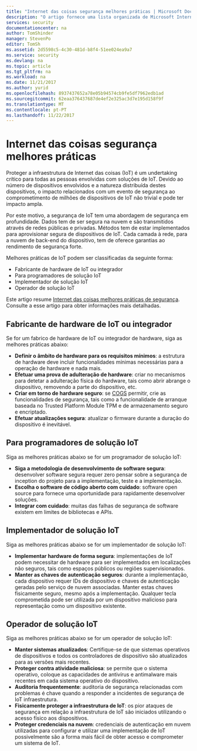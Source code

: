 ```yaml
---
title: "Internet das coisas segurança melhores práticas | Microsoft Docs"
description: "O artigo fornece uma lista organizada de Microsoft Internet das coisas segurança melhores práticas e recomendações gerais."
services: security
documentationcenter: na
author: TomShinder
manager: StevenPo
editor: TomSh
ms.assetid: 2d5598c5-4c30-481d-b8f4-51ee024ea9a7
ms.service: security
ms.devlang: na
ms.topic: article
ms.tgt_pltfrm: na
ms.workload: na
ms.date: 11/21/2017
ms.author: yurid
ms.openlocfilehash: 8937437652a78e05b94574cb9fe5df7962edb1ad
ms.sourcegitcommit: 62eaa376437687de4ef2e325ac3d7e195d158f9f
ms.translationtype: MT
ms.contentlocale: pt-PT
ms.lasthandoff: 11/22/2017
---
```

# <a name="internet-of-things-security-best-practices"></a>Internet das coisas segurança melhores práticas
Proteger a infraestrutura de Internet das coisas (IoT) é um undertaking crítico para todas as pessoas envolvidas com soluções de IoT. Devido ao número de dispositivos envolvidos e a natureza distribuída destes dispositivos, o impacto relacionados com um evento de segurança ao comprometimento de milhões de dispositivos de IoT não trivial e pode ter impacto ampla.

Por este motivo, a segurança de IoT tem uma abordagem de segurança em profundidade. Dados tem de ser segura na nuvem e são transmitidos através de redes públicas e privadas. Métodos tem de estar implementados para aprovisionar segura de dispositivos de IoT. Cada camada à rede, para a nuvem de back-end do dispositivo, tem de oferece garantias ao rendimento de segurança forte.

Melhores práticas de IoT podem ser classificadas da seguinte forma:

* Fabricante de hardware de IoT ou integrador
* Para programadores de solução IoT
* Implementador de solução IoT
* Operador de solução IoT

Este artigo resume [Internet das coisas melhores práticas de segurança](../iot-suite/iot-security-best-practices.md). Consulte a esse artigo para obter informações mais detalhadas.

## <a name="iot-hardware-manufacturer-or-integrator"></a>Fabricante de hardware de IoT ou integrador
Se for um fabrico de hardware de IoT ou integrador de hardware, siga as melhores práticas abaixo:

* **Definir o âmbito de hardware para os requisitos mínimos**: a estrutura de hardware deve incluir funcionalidades mínimas necessárias para a operação de hardware e nada mais. 
* **Efetuar uma prova de adulteração de hardware**: criar no mecanismos para detetar a adulteração física do hardware, tais como abrir abrange o dispositivo, removendo a parte do dispositivo, etc. 
* **Criar em torno de hardware seguro**: se [COGS](https://en.wikipedia.org/wiki/Cost_of_goods_sold) permitir, crie as funcionalidades de segurança, tais como a funcionalidade de arranque baseada no Trusted Platform Module TPM e de armazenamento seguro e encriptado.
* **Efetuar atualizações segura**: atualizar o firmware durante a duração do dispositivo é inevitável.

## <a name="iot-solution-developer"></a>Para programadores de solução IoT
Siga as melhores práticas abaixo se for um programador de solução IoT:

* **Siga a metodologia de desenvolvimento de software segura**: desenvolver software segura requer zero pensar sobre a segurança de inception do projeto para a implementação, teste e a implementação.
* **Escolha o software de código aberto com cuidado**: software open source para fornece uma oportunidade para rapidamente desenvolver soluções.
* **Integrar com cuidado**: muitas das falhas de segurança de software existem em limites de bibliotecas e APIs. 

## <a name="iot-solution-deployer"></a>Implementador de solução IoT
Siga as melhores práticas abaixo se for um implementador de solução IoT:

* **Implementar hardware de forma segura**: implementações de IoT podem necessitar de hardware para ser implementados em localizações não seguros, tais como espaços públicos ou regiões supervisionados.
* **Manter as chaves de autenticação seguros**: durante a implementação, cada dispositivo requer IDs de dispositivo e chaves de autenticação geradas pelo serviço de nuvem associadas. Manter estas chaves fisicamente seguro, mesmo após a implementação. Qualquer tecla comprometida pode ser utilizada por um dispositivo malicioso para representação como um dispositivo existente.

## <a name="iot-solution-operator"></a>Operador de solução IoT
Siga as melhores práticas abaixo se for um operador de solução IoT:

* **Manter sistemas atualizados**: Certifique-se de que sistemas operativos de dispositivos e todos os controladores de dispositivo são atualizados para as versões mais recentes. 
* **Proteger contra atividade maliciosa**: se permite que o sistema operativo, coloque as capacidades de antivírus e antimalware mais recentes em cada sistema operativo do dispositivo. 
* **Auditoria frequentemente**: auditoria de segurança relacionadas com problemas é chave quando a responder a incidentes de segurança de IoT infraestrutura.
* **Fisicamente proteger a infraestrutura de IoT**: os pior ataques de segurança em relação a infraestrutura de IoT são iniciados utilizando o acesso físico aos dispositivos.
* **Proteger credenciais na nuvem**: credenciais de autenticação em nuvem utilizadas para configurar e utilizar uma implementação de IoT possivelmente são a forma mais fácil de obter acesso e comprometer um sistema de IoT. 

